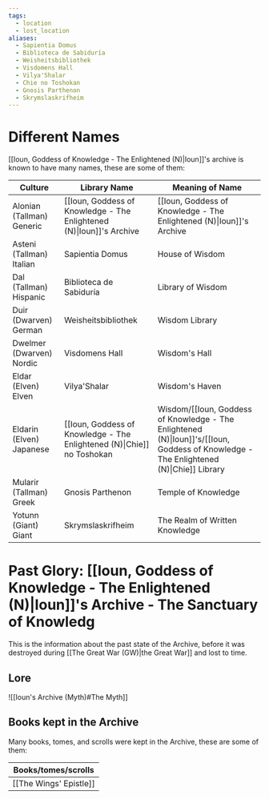 ```yaml
---
tags:
  - location
  - lost_location
aliases:
  - Sapientia Domus
  - Biblioteca de Sabiduría
  - Weisheitsbibliothek    
  - Visdomens Hall         
  - Vilya'Shalar           
  - Chie no Toshokan       
  - Gnosis Parthenon       
  - Skrymslaskrifheim      
---
```

# Different Names
[[Ioun, Goddess of Knowledge - The Enlightened (N)|Ioun]]'s archive is known to have many names, these are some of them:

| Culture                  | Library Name                                                           | Meaning of Name                                                                                                                        |
| ------------------------ | ---------------------------------------------------------------------- | -------------------------------------------------------------------------------------------------------------------------------------- |
| Alonian (Tallman) Generic   | [[Ioun, Goddess of Knowledge - The Enlightened (N)\|Ioun]]'s Archive   | [[Ioun, Goddess of Knowledge - The Enlightened (N)\|Ioun]]'s Archive                                                                   |
| Asteni (Tallman) Italian   | Sapientia Domus                                                        | House of Wisdom                                                                                                                        |
| Dal (Tallman) Hispanic     | Biblioteca de Sabiduría                                                | Library of Wisdom                                                                                                                      |
| Duir (Dwarven) German    | Weisheitsbibliothek                                                    | Wisdom Library                                                                                                                         |
| Dwelmer (Dwarven) Nordic | Visdomens Hall                                                         | Wisdom's Hall                                                                                                                          |
| Eldar (Elven) Elven      | Vilya'Shalar                                                           | Wisdom's Haven                                                                                                                         |
| Eldarin (Elven) Japanese | [[Ioun, Goddess of Knowledge - The Enlightened (N)\|Chie]] no Toshokan | Wisdom/[[Ioun, Goddess of Knowledge - The Enlightened (N)\|Ioun]]'s/[[Ioun, Goddess of Knowledge - The Enlightened (N)\|Chie]] Library |
| Mularir (Tallman) Greek    | Gnosis Parthenon                                                       | Temple of Knowledge                                                                                                                    |
| Yotunn (Giant) Giant     | Skrymslaskrifheim                                                      | The Realm of Written Knowledge                                                                                                         |

# Past Glory: [[Ioun, Goddess of Knowledge - The Enlightened (N)|Ioun]]'s Archive - The Sanctuary of Knowledg

This is the information about the past state of the Archive, before it was destroyed during [[The Great War (GW)|the Great War]] and lost to time.

## Lore
![[Ioun's Archive (Myth)#The Myth]]

## Books kept in the Archive

Many books, tomes, and scrolls were kept in the Archive, these are some of them:

| Books/tomes/scrolls    |
| ---------------------- |
| [[The Wings' Epistle]] |
